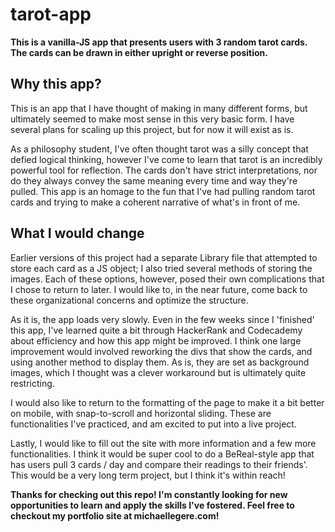 # tarot-app

**This is a vanilla-JS app that presents users with 3 random tarot cards.
The cards can be drawn in either upright or reverse position.**

## Why this app?

This is an app that I have thought of making in many different forms, but
ultimately seemed to make most sense in this very basic form. I have several
plans for scaling up this project, but for now it will exist as is.

As a philosophy student, I've often thought tarot was a silly concept that
defied logical thinking, however I've come to learn that tarot is an
incredibly powerful tool for reflection. The cards don't have strict interpretations,
nor do they always convey the same meaning every time and way they're pulled.
This app is an homage to the fun that I've had pulling random tarot cards
and trying to make a coherent narrative of what's in front of me.

## What I would change

Earlier versions of this project had a separate Library file that attempted to
store each card as a JS object; I also tried several methods of storing the images.
Each of these options, however, posed their own complications that I chose to
return to later. I would like to, in the near future, come back to these organizational
concerns and optimize the structure.

As it is, the app loads very slowly. Even in the few weeks since
I 'finished' this app, I've learned quite a bit through HackerRank and Codecademy
about efficiency and how this app might be improved. I think one large improvement
would involved reworking the divs that show the cards, and using another method to
display them. As is, they are set as background images, which I thought was a clever
workaround but is ultimately quite restricting.

I would also like to return to the formatting of the page to make it a bit better on
mobile, with snap-to-scroll and horizontal sliding. These are functionalities I've
practiced, and am excited to put into a live project.

Lastly, I would like to fill out the site with more information and a few more
functionalities. I think it would be super cool to do a BeReal-style app that
has users pull 3 cards / day and compare their readings to their friends'. This would
be a very long term project, but I think it's within reach!

**Thanks for checking out this repo! I'm constantly looking for new opportunities to
learn and apply the skills I've fostered. Feel free to checkout my portfolio site at
michaellegere.com!**
